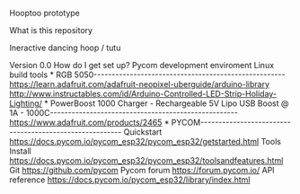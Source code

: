 Hooptoo prototype

What is this repository

Ineractive dancing hoop / tutu

Version 0.0
How do I get set up?
Pycom development enviroment
Linux build tools *
RGB 5050-----------------------------------------------------
https://learn.adafruit.com/adafruit-neopixel-uberguide/arduino-library
http://www.instructables.com/id/Arduino-Controlled-LED-Strip-Holiday-Lighting/ *
PowerBoost 1000 Charger - Rechargeable 5V Lipo USB Boost @ 1A - 1000C----------------------------------------------------
https://www.adafruit.com/products/2465 *
PYCOM--------------------------------------------------------
Quickstart
https://docs.pycom.io/pycom_esp32/pycom_esp32/getstarted.html
Tools Install
https://docs.pycom.io/pycom_esp32/pycom_esp32/toolsandfeatures.html
Git
https://github.com/pycom
Pycom forum
https://forum.pycom.io/
API reference
https://docs.pycom.io/pycom_esp32/library/index.html
